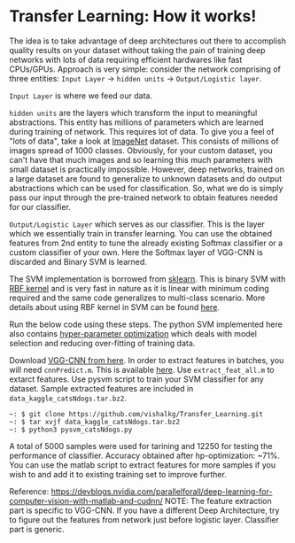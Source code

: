# Transfer Learning: How it works!
The idea is to take advantage of deep architectures out there to accomplish quality results on your dataset without taking the pain of training deep networks with lots of data requiring efficient hardwares like fast CPUs/GPUs. Approach is very simple: consider the network comprising of three entities: `Input Layer` -> `hidden units` -> `Output/Logistic layer`. 

`Input Layer` is where we feed our data.

`hidden units` are the layers which transform the input to meaningful abstractions. This entity has millions of parameters which are learned during training of network. This requires lot of data. To give you a feel of "lots of data", take a look at [ImageNet](http://www.image-net.org) dataset. This consists of millions of images spread of 1000 classes. Obviously, for your custom dataset, you can't have that much images and so learning this much parameters with small dataset is practically impossible. However, deep networks, trained on a large dataset are found to generalize to unknown datasets and do output abstractions which can be used for classification. So, what we do is simply pass our input through the pre-trained network to obtain features needed for our classifier.

`Output/Logistic Layer` which serves as our classifier. This is the layer which we essentially train in transfer learning. You can use the obtained features from 2nd entity to tune the already existing Softmax classifier or a custom classifier of your own. Here the Softmax layer of VGG-CNN is discarded and Binary SVM is learned. 

The SVM implementation is borrowed from [sklearn](http://scikit-learn.org/stable/modules/generated/sklearn.svm.SVC.html). This is binary SVM with [RBF kernel](https://en.wikipedia.org/wiki/Radial_basis_function_kernel) and is very fast in nature as it is linear with minimum coding required and the same code generalizes to multi-class scenario. More details about using RBF kernel in SVM can be found [here](http://scikit-learn.org/stable/auto_examples/svm/plot_rbf_parameters.html).

Run the below code using these steps. The python SVM implemented here also contains [hyper-parameter optimization](https://en.wikipedia.org/wiki/Hyperparameter_optimization) which deals with model selection and reducing over-fitting of training data.

Download [VGG-CNN from here](http://www.vlfeat.org/matconvnet/pretrained/). In order to extract features in batches, you will need `cnnPredict.m`. This is available [here](https://github.com/parallel-forall/code-samples/blob/master/MATLAB_deeplearning/cnnPredict.m). Use `extract_feat_all.m` to extarct features. Use pysvm script to train your SVM classifier for any dataset. Sample extracted features are included in `data_kaggle_catsNdogs.tar.bz2`.

```
~: $ git clone https://github.com/vishalkg/Transfer_Learning.git
~: $ tar xvjf data_kaggle_catsNdogs.tar.bz2
~: $ python3 pysvm_catsNdogs.py
```

A total of 5000 samples were used for tarining and 12250 for testing the performance of classifier. Accuracy obtained after hp-optimization: ~71%. You can use the matlab script to extract features for more samples if you wish to and add it to existing training set to improve further.

Reference: https://devblogs.nvidia.com/parallelforall/deep-learning-for-computer-vision-with-matlab-and-cudnn/
NOTE: The feature extraction part is specific to VGG-CNN. If you have a different Deep Architecture, try to figure out the features from network just before logistic layer. Classifier part is generic.

